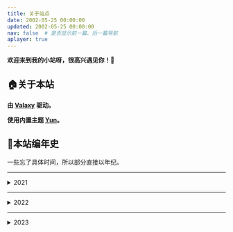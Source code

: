 ```yaml
---
title: 关于站点
date: 2002-05-25 00:00:00
updated: 2002-05-25 00:00:00
nav: false  # 是否显示前一篇、后一篇导航
aplayer: true
---
```


<meting-js
    id="2044858935"
    server="netease"
    type="song"
    theme="#66CCFF"
    lrc-type="0">
</meting-js>

**欢迎来到我的小站呀，很高兴遇见你！🤝**

## 🏠关于本站

**由 [**Valaxy**](https://valaxy.site/) 驱动。**

**使用内置主题 [**Yun**](https://github.com/YunYouJun/valaxy/tree/main/packages/valaxy-theme-yun)。**


## 📖本站编年史

一些忘了具体时间，所以部分直接以年纪。

---
<details>
<summary>2021</summary>

### 2021 纪事
- Hexo+Github Pages  
  大抵是这一年吧，用的 Hexo 部署在 GitHub Pages ，主题是 Butterfly。
- Gridea+Github Pages  
  大抵是这一年吧，因为 Gridea 使用方便，安装即用，不需要 Hexo 那样敲命令，而且其中一个主题有我比较喜欢的侧边栏，而且很好看，所以改用的 Gridea 部署在 GitHub Pages ，主题是 Fog。也是从那知道了 Vercel，Netlify 这两个托管网站，因为是直接上传渲染后的文件，所以还没有用这些托管。

</details>

---
<details>
<summary>2022</summary>

### 2022 纪事
- 回归 Hexo  
  因为主题作者停止维护，所以回来用Hexo，也是这是发现了 hexo-theme-yun 这个主题，也是侧边栏，功能丰富。

### 2022-05-24 fanghsiu.tk
在 Freenom 上申请了一个免费域名 fanghsiu.tk ，使用 Cloudflare 进行 DNS 解析。

### 2022-07-01 fanghsiu.top
在 NameSilo 趁活动花费 0.99$ 折合 6.67￥ 买下了 fanghsiu.top 这个域名，也是使用 Cloudflare 进行 DNS 解析。（居然没识别变蓝...）

</details>

---
<details>
<summary>2023</summary>

### 2023 纪事
- 从 Hexo 转 Valaxy  
  因为云游君不再维护hexo-theme-yun主题，并自己开发一个静态博客框架 Valaxy ，我也尝鲜从 Hexo 转到 Valaxy ，一直更新到现在感觉不错。

### 2023-06-02 将 fanghsiu.top 转入腾讯云 DNSPod
对比了下 NameSilo、阿里云、腾讯云，腾讯续费是最便宜的，于是花费 26￥ 转到了腾讯云的 DNSPod ，还是用 Cloudflare 解析，DNSPod 的免费版本限制解析数量，无语。

</details>
